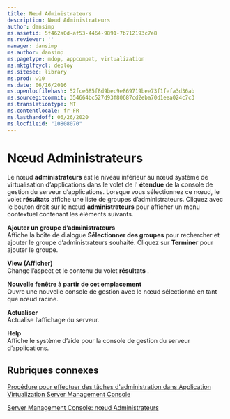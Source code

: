 ```yaml
---
title: Nœud Administrateurs
description: Nœud Administrateurs
author: dansimp
ms.assetid: 5f462a0d-af53-4464-9891-7b712193c7e8
ms.reviewer: ''
manager: dansimp
ms.author: dansimp
ms.pagetype: mdop, appcompat, virtualization
ms.mktglfcycl: deploy
ms.sitesec: library
ms.prod: w10
ms.date: 06/16/2016
ms.openlocfilehash: 52fce685f8d9bec9e869719bee73f1fefa3d36ab
ms.sourcegitcommit: 354664bc527d93f80687cd2eba70d1eea024c7c3
ms.translationtype: MT
ms.contentlocale: fr-FR
ms.lasthandoff: 06/26/2020
ms.locfileid: "10808070"
---
```

# Nœud Administrateurs


Le nœud **administrateurs** est le niveau inférieur au nœud système de virtualisation d’applications dans le volet de l' **étendue** de la console de gestion du serveur d’applications. Lorsque vous sélectionnez ce nœud, le volet **résultats** affiche une liste de groupes d’administrateurs. Cliquez avec le bouton droit sur le nœud **administrateurs** pour afficher un menu contextuel contenant les éléments suivants.

<a href="" id="add-administrator-group"></a>**Ajouter un groupe d’administrateurs**  
Affiche la boîte de dialogue **Sélectionner des groupes** pour rechercher et ajouter le groupe d’administrateurs souhaité. Cliquez sur **Terminer** pour ajouter le groupe.

<a href="" id="view"></a>**View (Afficher)**  
Change l’aspect et le contenu du volet **résultats** .

<a href="" id="new-window-from-here"></a>**Nouvelle fenêtre à partir de cet emplacement**  
Ouvre une nouvelle console de gestion avec le nœud sélectionné en tant que nœud racine.

<a href="" id="refresh"></a>**Actualiser**  
Actualise l’affichage du serveur.

<a href="" id="help"></a>**Help**  
Affiche le système d’aide pour la console de gestion du serveur d’applications.

## Rubriques connexes


[Procédure pour effectuer des tâches d'administration dans Application Virtualization Server Management Console](how-to-perform-administrative-tasks-in-the-application-virtualization-server-management-console.md)

[Server Management Console: nœud Administrateurs](server-management-console-administrators-node.md)

 

 





